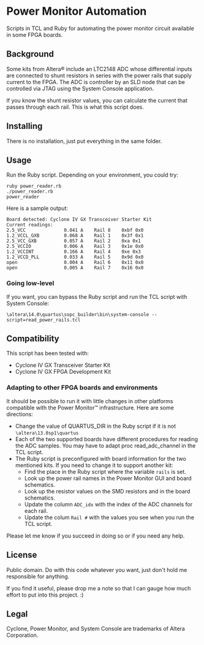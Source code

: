 # Power Monitor Automation

Scripts in TCL and Ruby for automating the power monitor circuit available in some FPGA boards.

## Background

Some kits from Altera® include an LTC2148 ADC whose differential inputs are
connected to shunt resistors in series with the power rails that supply 
current to the FPGA. The ADC is controller by an SLD node that can be 
controlled via JTAG using the System Console application.

If you know the shunt resistor values, you can calculate the current that
passes through each rail. This is what this script does.

## Installing

There is no installation, just put everything in the same folder.

## Usage

Run the Ruby script. Depending on your environment, you could try:

```console
ruby power_reader.rb
./power_reader.rb
power_reader
```

Here is a sample output:
```console
Board detected: Cyclone IV GX Transceiver Starter Kit
Current readings:
2.5_VCC              0.041 A    Rail 8    0xbf 0x0
1.2_VCCL_GXB         0.068 A    Rail 1    0x3f 0x1
2.5_VCC_GXB          0.057 A    Rail 2    0xa 0x1
2.5_VCCIO            0.006 A    Rail 3    0x1e 0x0
1.2_VCCINT           0.166 A    Rail 4    0xe 0x3
1.2_VCCD_PLL         0.033 A    Rail 5    0x9d 0x0
open                 0.004 A    Rail 6    0x11 0x0
open                 0.005 A    Rail 7    0x16 0x0
```

### Going low-level

If you want, you can bypass the Ruby script and run the TCL script with System Console:

```
\altera\14.0\quartus\sopc_builder\bin\system-console --script=read_power_rails.tcl
```

## Compatibility

This script has been tested with:

* Cyclone IV GX Transceiver Starter Kit
* Cyclone IV GX FPGA Development Kit

### Adapting to other FPGA boards and environments

It should be possible to run it with little changes in other platforms compatible with the Power Monitor™ infrastructure. Here are some directions:

* Change the value of QUARTUS_DIR in the Ruby script if it is not `\altera\13.0sp1\quartus`
* Each of the two supported boards have different procedures for reading the ADC samples. You may have to adapt proc read_adc_channel in the TCL script.
* The Ruby script is preconfigured with board information for the two mentioned kits. If you need to change it to support another kit:
   * Find the place in the Ruby script where the variable `rails` is set.
   * Look up the power rail names in the Power Monitor GUI and board schematics.
   * Look up the resistor values on the SMD resistors and in the board schematics.
   * Update the column `ADC_idx` with the index of the ADC channels for each rail.
   * Update the colum `Rail #` with the values you see when you run the TCL script.

Please let me know if you succeed in doing so or if you need any help.

## License

Public domain. Do with this code whatever you want, just don't hold me responsible for anything.

If you find it useful, please drop me a note so that I can gauge how much effort to put into this project. :)

## Legal

Cyclone, Power Monitor, and System Console are trademarks of Altera Corporation.
